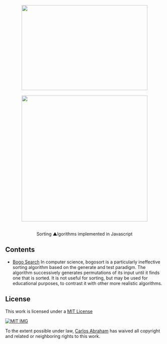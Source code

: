 <div align="center">
	<img width="400" height="270" src="http://konpa.github.io/devicon/devicon.git/icons/javascript/javascript-original.svg">
	<br>
	<br>
	<img src="https://cdn.abranhe.com/projects/algorithms/algorithms.svg" width="400px">
  <br>
	<br>
  <p>Sorting ▲lgorithms implemented in Javascript</p>
</div>

## Contents

- [Bogo Search]()
	In computer science, bogosort is a particularly ineffective sorting algorithm based on the generate and test paradigm. The algorithm successively generates permutations of its input until it finds one that is sorted. It is not useful for sorting, but may be used for educational purposes, to contrast it with other more realistic algorithms.

 

## License

This work is licensed under a [MIT License](https://github.com/abranhe/algorithms/blob/master/LICENSE)

[![MIT IMG][mit-license]]((https://github.com/abranhe/algorithms/blob/master/LICENSE))

To the extent possible under law, [Carlos Abraham](https://go.abranhe.com/github) has waived all copyright and related or neighboring rights to this work.


[mit-license]: https://cdn.abraham.gq/projects/algorithms/mit-license.png
